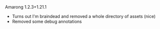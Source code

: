 Amarong 1.2.3+1.21.1
- Turns out I'm braindead and removed a whole directory of assets (nice)
- Removed some debug annotations